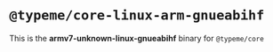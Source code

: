 # `@typeme/core-linux-arm-gnueabihf`

This is the **armv7-unknown-linux-gnueabihf** binary for `@typeme/core`
